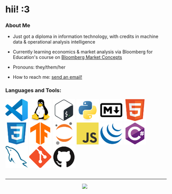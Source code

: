 # hii! :3

<!-- <link href="https://cdn.jsdelivr.net/npm/bootstrap@5.0.2/dist/css/bootstrap.min.css" rel="stylesheet" integrity="sha384-EVSTQN3/azprG1Anm3QDgpJLIm9Nao0Yz1ztcQTwFspd3yD65VohhpuuCOmLASjC" crossorigin="anonymous"> -->

<!-- <script src="https://cdn.jsdelivr.net/npm/bootstrap@5.0.2/dist/js/bootstrap.bundle.min.js" integrity="sha384-MrcW6ZMFYlzcLA8Nl+NtUVF0sA7MsXsP1UyJoMp4YLEuNSfAP+JcXn/tWtIaxVXM" crossorigin="anonymous"></script> -->

### About Me
- Just got a diploma in information technology, with credits in machine data & operational analysis intelligence

- Currently learning economics & market analysis via Bloomberg for Education's course on [Bloomberg Market Concepts](https://portal.bloombergforeducation.com)

- Pronouns: they/them/her

- How to reach me: [send an email!](mailto:arifhamed.arial@outlook.com)


### Languages and Tools:
<div class="container" style="mix-blend-mode:revert;">
    <div class="row row-cols-5">
        <img class="column" height="70" src="https://raw.githubusercontent.com/devicons/devicon/master/icons/vscode/vscode-original.svg" alt="vscode">
        <img class="column" height="70" src="https://raw.githubusercontent.com/devicons/devicon/master/icons/linux/linux-original.svg" alt="linux">
        <img class="column" height="70" src="https://raw.githubusercontent.com/devicons/devicon/master/icons/bash/bash-original.svg" alt="bash">
        <img class="column" height="70" src="https://raw.githubusercontent.com/devicons/devicon/master/icons/python/python-original.svg" alt="python">
        <img class="column" height="70" src="https://raw.githubusercontent.com/devicons/devicon/master/icons/markdown/markdown-original.svg" alt="markdown">
        <img class="column" height="70" src="https://raw.githubusercontent.com/devicons/devicon/master/icons/html5/html5-original.svg" alt="html5">
        <img class="column" height="70" src="https://raw.githubusercontent.com/devicons/devicon/master/icons/css3/css3-original.svg" alt="css3">
        <img class="column" height="70" src="https://raw.githubusercontent.com/devicons/devicon/master/icons/tensorflow/tensorflow-original.svg" alt="tensorflow">
        <img class="column" height="70" src="https://raw.githubusercontent.com/devicons/devicon/master/icons/jupyter/jupyter-original.svg" alt="jupyter">
        <img class="column" height="70" src="https://raw.githubusercontent.com/devicons/devicon/master/icons/javascript/javascript-original.svg" alt="javascript">
        <img class="column" height="70" src="https://raw.githubusercontent.com/devicons/devicon/master/icons/jquery/jquery-original.svg" alt="jquery">
        <img class="column" height="70" src="https://raw.githubusercontent.com/devicons/devicon/master/icons/csharp/csharp-original.svg" alt="csharp">
        <img class="column" height="70" src="https://raw.githubusercontent.com/devicons/devicon/master/icons/mysql/mysql-original.svg" alt="mysql">
        <img class="column" height="70" src="https://raw.githubusercontent.com/devicons/devicon/master/icons/git/git-original.svg" alt="git">
        <img class="column" height="70" src="https://raw.githubusercontent.com/devicons/devicon/master/icons/github/github-original.svg" alt="github">
    </div>
</div>

<br>

---

<!-- source for GitHub status: https://github.com/anuraghazra/github-readme-stats -->

<div style="text-align:center;">
    <img src="https://github-readme-stats.vercel.app/api?username=arialhamed&show_icons=true&hide_border=true&theme=transparent&border_radius=30&hide_title=true&include_all_commits=true">
    <img alt="" src="https://github-readme-stats.vercel.app/api/top-langs?username=arialhamed&show_icons=true&hide_border=true&layout=donut&theme=transparent&border_radius=30&hide=jupyter+notebook&langs_count=20" />
    <img alt="" src="https://github-readme-stats.vercel.app/api/pin?username=arialhamed&repo=arialhamed.github.io&theme=transparent&hide_border=true" />
</div>

